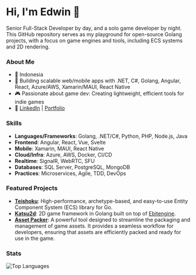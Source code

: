 # Hi, I'm Edwin 👋

Senior Full-Stack Developer by day, and a solo game developer by night. This GitHub repository serves as my playground for open-source Golang projects, with a focus on game engines and tools, including ECS systems and 2D rendering.

### About Me

- 📍 Indonesia
- 💼 Building scalable web/mobile apps with .NET, C#, Golang, Angular, React, Azure/AWS, Xamarin/MAUI, React Native
- 🎮 Passionate about game dev: Creating lightweight, efficient tools for indie games
- 🔗 [LinkedIn](https://linkedin.com/in/edwinsyarief) | [Portfolio](https://edwinsyarief.github.io)

### Skills

- **Languages/Frameworks**: Golang, .NET/C#, Python, PHP, Node.js, Java
- **Frontend**: Angular, React, Vue, Svelte
- **Mobile**: Xamarin, MAUI, React Native
- **Cloud/Infra**: Azure, AWS, Docker, CI/CD
- **Realtime**: SignalR, WebRTC, SFU
- **Databases**: SQL Server, PostgreSQL, MongoDB
- **Practices**: Microservices, Agile, TDD, DevOps

### Featured Projects

- **[Teishoku](https://github.com/edwinsyarief/teishoku)**: High-performance, archetype-based, and easy-to-use Entity Component System (ECS) library for Go.
- **[Katsu2d](https://github.com/edwinsyarief/katsu2d)**: 2D game framework in Golang built on top of [Ebitengine](https://ebitengine.org/).
- **[Asset Packer](https://github.com/edwinsyarief/assetpacker)**: A powerful tool designed to streamline the packaging and management of game assets. It provides a seamless workflow for developers, ensuring that assets are efficiently packed and ready for use in the game.

### Stats

<!--![GitHub Stats](https://github-readme-stats.vercel.app/api?username=edwinsyarief&show_icons=true&theme=dracula&hide_border=true&hide=stars,commits,prs,issues,contribs)-->
![Top Languages](https://github-readme-stats.vercel.app/api/top-langs/?username=edwinsyarief&layout=compact&theme=dracula&hide_border=true)

